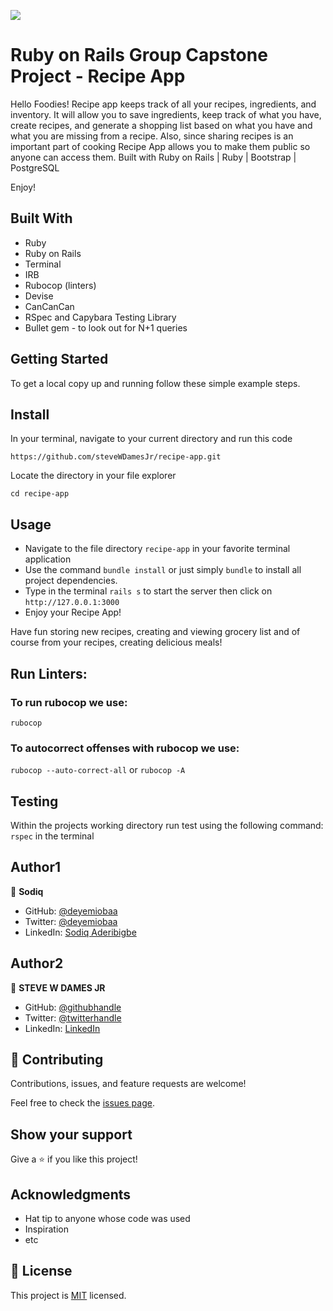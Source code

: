 ![](https://img.shields.io/badge/Microverse-blueviolet)

# Ruby on Rails Group Capstone Project - Recipe App

Hello Foodies! Recipe app keeps track of all your recipes, ingredients, and inventory. It will allow you to save ingredients, keep track of what you have, create recipes, and generate a shopping list based on what you have and what you are missing from a recipe. Also, since sharing recipes is an important part of cooking Recipe App allows you to make them public so anyone can access them. Built with Ruby on Rails | Ruby | Bootstrap | PostgreSQL

Enjoy!


## Built With

- Ruby
- Ruby on Rails
- Terminal
- IRB
- Rubocop (linters)
- Devise
- CanCanCan
- RSpec and Capybara Testing Library
- Bullet gem - to look out for N+1 queries


## Getting Started

To get a local copy up and running follow these simple example steps.


## Install

In your terminal, navigate to your current directory and run this code

`https://github.com/steveWDamesJr/recipe-app.git`

Locate the directory in your file explorer

`cd recipe-app`

## Usage

  - Navigate to the file directory `recipe-app` in your favorite terminal application
  - Use the command `bundle install` or just simply `bundle` to install all project dependencies.
  - Type in the terminal `rails s` to start the server then click on `http://127.0.0.1:3000`
  - Enjoy your Recipe App!
  
  Have fun storing new recipes, creating and viewing grocery list and of course from your recipes, creating delicious meals!

## Run Linters:

### To run rubocop we use:

`rubocop`

### To autocorrect offenses with rubocop we use:

`rubocop --auto-correct-all` or
`rubocop -A`


## Testing

   Within the projects working directory run test using the following command:
  `rspec` in the terminal


## Author1
👤 **Sodiq**

- GitHub: [@deyemiobaa](https://github.com/deyemiobaa)
- Twitter: [@deyemiobaa](https://twitter.com/deyemiobaa)
- LinkedIn: [Sodiq Aderibigbe](https://linkedin.com/in/sodiqa)


## Author2
👤 **STEVE W DAMES JR**

- GitHub: [@githubhandle](https://github.com/steveWDamesJr)
- Twitter: [@twitterhandle](https://twitter.com/Steve88312331)
- LinkedIn: [LinkedIn](https://www.linkedin.com/in/steve-w-dames-jr/)

## 🤝 Contributing

Contributions, issues, and feature requests are welcome!

Feel free to check the [issues page](https://github.com/steveWDamesJr/recipe-app/issues).


## Show your support

Give a ⭐️ if you like this project!


## Acknowledgments

- Hat tip to anyone whose code was used
- Inspiration
- etc


## 📝 License

This project is [MIT](./MIT.md) licensed.

